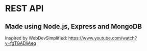 # REST API

## Made using Node.js, Express and MongoDB
Inspired by WebDevSimplified: https://www.youtube.com/watch?v=fgTGADljAeg
